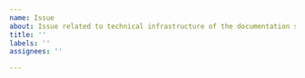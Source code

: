 ```yaml
---
name: Issue
about: Issue related to technical infrastructure of the documentation site
title: ''
labels: ''
assignees: ''

---
```

